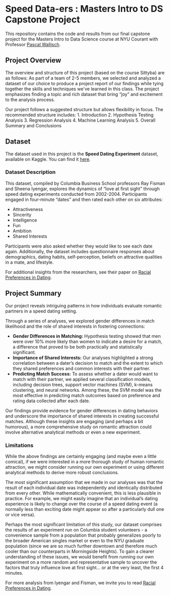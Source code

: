 # Speed Data-ers : Masters Intro to DS Capstone Project
This repository contains the code and results from our final capstone project for the Masters Intro to Data Science course at NYU Courant with Professor [Pascal Wallisch](https://github.com/Pascallisch).

## Project Overview
The overview and structure of this project (based on the course Sittyba) are as follows:  As part of a team of 2-5 members, we selected and analyzed a dataset of our choice to produce a project report of our findings while tying together the skills and techniques we've learned in this class. The project emphasizes finding a topic and rich dataset that bring “joy” and excitement to the analysis process.

Our project follows a suggested structure but allows flexibility in focus. The recommended structure includes:
	1.	Introduction
	2.	Hypothesis Testing Analysis
	3.	Regression Analysis
	4.	Machine Learning Analysis
	5.	Overall Summary and Conclusions

## Dataset
The dataset used in this project is the **Speed Dating Experiment** dataset, available on Kaggle. You can find it [here](https://www.kaggle.com/datasets/annavictoria/speed-dating-experiment).

### Dataset Description
This dataset, compiled by Columbia Business School professors Ray Fisman and Sheena Iyengar, explores the dynamics of “love at first sight” through speed dating experiments conducted from 2002-2004. Participants engaged in four-minute “dates” and then rated each other on six attributes:
* Attractiveness
* Sincerity
* Intelligence
* Fun
* Ambition
* Shared Interests

Participants were also asked whether they would like to see each date again. Additionally, the dataset includes questionnaire responses about demographics, dating habits, self-perception, beliefs on attractive qualities in a mate, and lifestyle.

For additional insights from the researchers, see their paper on [Racial Preferences in Dating](https://papers.ssrn.com/sol3/papers.cfm?abstract_id=610589).

## Project Summary

Our project reveals intriguing patterns in how individuals evaluate romantic partners in a speed dating setting. 

Through a series of analyses, we explored gender differences in match likelihood and the role of shared interests in fostering connections:
* **Gender Differences in Matching:** Hypothesis testing showed that men were over 10% more likely than women to indicate a desire for a match, a difference that proved to be both practically and statistically significant.
* **Importance of Shared Interests:** Our analyses highlighted a strong correlation between a dater’s decision to match and the extent to which they shared preferences and common interests with their partner.
* **Predicting Match Success:** To assess whether a dater would want to match with their partner, we applied several classification models, including decision trees, support vector machines (SVM), k-means clustering, and neural networks. Among these, the SVM model was the most effective in predicting match outcomes based on preference and rating data collected after each date.

Our findings provide evidence for gender differences in dating behaviors and underscore the importance of shared interests in creating successful matches. Although these insights are engaging (and perhaps a bit humorous), a more comprehensive study on romantic attraction could involve alternative analytical methods or even a new experiment.

### Limitations

While the above findings are certainly engaging (and maybe even a little comical), if we were interested in a more thorough study of human romantic attraction, we might consider running our own experiment or using different analytical methods to derive more robust conclusions. 

The most significant assumption that we made in our analyses was that the result of each individual date was independently and identically distributed from every other. While mathematically convenient, this is less plausible in practice. For example, we might easily imagine that an individual’s dating experience is likely to change over the course of a speed dating event (a normally less than exciting date might appear so after a particularly dull one or vice versa). 

Perhaps the most significant limitation of this study, our dataset comprises the results of an experiment run on Columbia student volunteers - a convenience sample from a population that probably generalizes poorly to the broader American singles market or even to the NYU graduate population (since we are so much further downtown and therefore much cooler than our counterparts in Morningside Heights). To gain a clearer understanding of these issues, we would benefit from running our own experiment on a more random and representative sample to uncover the factors that truly influence love at first sight... or at the very least, the first 4 minutes.

For more analysis from Iyengar and Fisman, we invite you to read [Racial Preferences in Dating](https://papers.ssrn.com/sol3/papers.cfm?abstract_id=610589).

